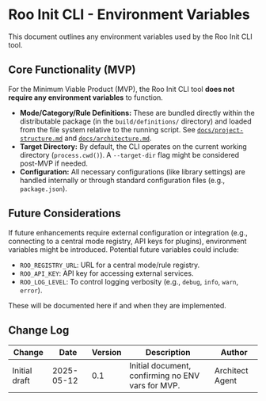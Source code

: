 # Roo Init CLI - Environment Variables

This document outlines any environment variables used by the Roo Init CLI tool.

## Core Functionality (MVP)

For the Minimum Viable Product (MVP), the Roo Init CLI tool **does not require any environment variables** to function.

- **Mode/Category/Rule Definitions:** These are bundled directly within the distributable package (in the `build/definitions/` directory) and loaded from the file system relative to the running script. See [`docs/project-structure.md`](docs/project-structure.md:0) and [`docs/architecture.md`](docs/architecture.md:0).
- **Target Directory:** By default, the CLI operates on the current working directory (`process.cwd()`). A `--target-dir` flag might be considered post-MVP if needed.
- **Configuration:** All necessary configurations (like library settings) are handled internally or through standard configuration files (e.g., `package.json`).

## Future Considerations

If future enhancements require external configuration or integration (e.g., connecting to a central mode registry, API keys for plugins), environment variables might be introduced. Potential future variables could include:

- `ROO_REGISTRY_URL`: URL for a central mode/rule registry.
- `ROO_API_KEY`: API key for accessing external services.
- `ROO_LOG_LEVEL`: To control logging verbosity (e.g., `debug`, `info`, `warn`, `error`).

These will be documented here if and when they are implemented.

## Change Log

| Change        | Date       | Version | Description                                  | Author         |
| ------------- | ---------- | ------- | -------------------------------------------- | -------------- |
| Initial draft | 2025-05-12 | 0.1     | Initial document, confirming no ENV vars for MVP. | Architect Agent |